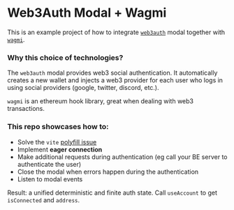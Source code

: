 # Web3Auth Modal + Wagmi

This is an example project of how to integrate [`web3auth`](https://web3auth.io/docs/) modal together with [`wagmi`](https://wagmi.sh/).

### Why this choice of technologies?

The `web3auth` modal provides web3 social authentication. It automatically creates a new wallet and injects a web3 provider for each user who logs in using social providers (google, twitter, discord, etc.).

`wagmi` is an ethereum hook library, great when dealing with web3 transactions.

### This repo showcases how to:
- Solve the `vite` [polyfill issue](https://web3auth.io/docs/troubleshooting/vite-issues)
- Implement **eager connection**
- Make additional requests during authentication (eg call your BE server to authenticate the user)
- Close the modal when errors happen during the authentication
- Listen to modal events

Result: a unified deterministic and finite auth state. Call `useAccount` to get `isConnected` and `address`.
